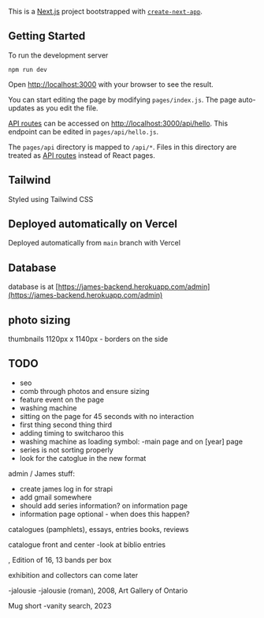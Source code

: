 This is a [Next.js](https://nextjs.org/) project bootstrapped with [`create-next-app`](https://github.com/vercel/next.js/tree/canary/packages/create-next-app).

## Getting Started

To run the development server 
```
npm run dev
```

Open [http://localhost:3000](http://localhost:3000) with your browser to see the result.

You can start editing the page by modifying `pages/index.js`. The page auto-updates as you edit the file.

[API routes](https://nextjs.org/docs/api-routes/introduction) can be accessed on [http://localhost:3000/api/hello](http://localhost:3000/api/hello). This endpoint can be edited in `pages/api/hello.js`.

The `pages/api` directory is mapped to `/api/*`. Files in this directory are treated as [API routes](https://nextjs.org/docs/api-routes/introduction) instead of React pages.

## Tailwind

Styled using Tailwind CSS
## Deployed automatically on Vercel

Deployed automatically from `main` branch with Vercel

## Database 
database is at [https://james-backend.herokuapp.com/admin](https://james-backend.herokuapp.com/admin)

## photo sizing 
thumbnails 1120px x 1140px - borders on the side
## TODO
- seo
- comb through photos and ensure sizing 
- feature event on the page
- washing machine 
- sitting on the page for 45 seconds with no interaction
- first thing second thing third
- adding timing to switcharoo this
- washing machine as loading symbol:
  -main page and on [year] page
- series is not sorting properly
- look for the catoglue in the new format 

admin / James stuff: 
- create james log in for strapi
- add gmail somewhere 
- should add series information? on information page
- information page optional - when does this happen?

catalogues (pamphlets), 
essays,
entries books,
reviews

catalogue front and center
-look at biblio entries

, Edition of 16, 13 bands per box

exhibition and collectors can come later

-jalousie
  -jalousie (roman), 2008, Art Gallery of Ontario


Mug short
-vanity search, 2023
